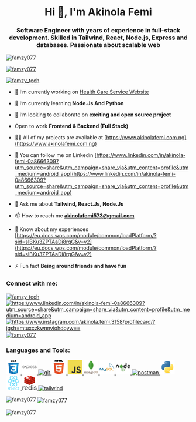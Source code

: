 <h1 align="center">Hi 👋, I'm Akinola Femi</h1>
<h3 align="center">Software Engineer with years of experience in full-stack development. Skilled in Tailwind, React, Node.js, Express and databases. Passionate about scalable web</h3>

<p align="left"> <img src="https://komarev.com/ghpvc/?username=famzy077&label=Profile%20views&color=0e75b6&style=flat" alt="famzy077" /> </p>

<p align="left"> <a href="https://github.com/ryo-ma/github-profile-trophy"><img src="https://github-profile-trophy.vercel.app/?username=famzy077" alt="famzy077" /></a> </p>

<p align="left"> <a href="https://twitter.com/famzy_tech" target="blank"><img src="https://img.shields.io/twitter/follow/famzy_tech?logo=twitter&style=for-the-badge" alt="famzy_tech" /></a> </p>

- 🔭 I’m currently working on [Health Care Service Website]((https://healthcareservice-client.vercel.app/))

- 🌱 I’m currently learning **Node.Js And Python**

- 👯 I’m looking to collaborate on **exciting and open source project**

- Open to work **Frontend & Backend (Full Stack)**

- 👨‍💻 All of my projects are available at [https://www.akinolafemi.com.ng](https://www.akinolafemi.com.ng)

- 📝 You can follow me on Linkedin [https://www.linkedin.com/in/akinola-femi-0a8666309?utm_source=share&utm_campaign=share_via&utm_content=profile&utm_medium=android_app](https://www.linkedin.com/in/akinola-femi-0a8666309?utm_source=share&utm_campaign=share_via&utm_content=profile&utm_medium=android_app)

- 💬 Ask me about **Tailwind, React.Js, Node.Js**

- 📫 How to reach me **akinolafemi573@gmail.com**

- 📄 Know about my experiences [https://eu.docs.wps.com/module/common/loadPlatform/?sid=sIBKu3ZPTAaDi8rgG&v=v2](https://eu.docs.wps.com/module/common/loadPlatform/?sid=sIBKu3ZPTAaDi8rgG&v=v2)

- ⚡ Fun fact **Being around friends and have fun**

<h3 align="left">Connect with me:</h3>
<p align="left">
<a href="https://twitter.com/famzy_tech" target="blank"><img align="center" src="https://raw.githubusercontent.com/rahuldkjain/github-profile-readme-generator/master/src/images/icons/Social/twitter.svg" alt="famzy_tech" height="30" width="40" /></a>
<a href="https://linkedin.com/in/https://www.linkedin.com/in/akinola-femi-0a8666309?utm_source=share&utm_campaign=share_via&utm_content=profile&utm_medium=android_app" target="blank"><img align="center" src="https://raw.githubusercontent.com/rahuldkjain/github-profile-readme-generator/master/src/images/icons/Social/linked-in-alt.svg" alt="https://www.linkedin.com/in/akinola-femi-0a8666309?utm_source=share&utm_campaign=share_via&utm_content=profile&utm_medium=android_app" height="30" width="40" /></a>
<a href="https://instagram.com/https://www.instagram.com/akinola.femi.3158/profilecard/?igsh=mtuxczkwnnviohdoyw==" target="blank"><img align="center" src="https://raw.githubusercontent.com/rahuldkjain/github-profile-readme-generator/master/src/images/icons/Social/instagram.svg" alt="https://www.instagram.com/akinola.femi.3158/profilecard/?igsh=mtuxczkwnnviohdoyw==" height="30" width="40" /></a>
<a href="https://www.leetcode.com/famzy077" target="blank"><img align="center" src="https://raw.githubusercontent.com/rahuldkjain/github-profile-readme-generator/master/src/images/icons/Social/leet-code.svg" alt="famzy077" height="30" width="40" /></a>
</p>

<h3 align="left">Languages and Tools:</h3>
<p align="left"> <a href="https://www.w3schools.com/css/" target="_blank" rel="noreferrer"> <img src="https://raw.githubusercontent.com/devicons/devicon/master/icons/css3/css3-original-wordmark.svg" alt="css3" width="40" height="40"/> </a> <a href="https://expressjs.com" target="_blank" rel="noreferrer"> <img src="https://raw.githubusercontent.com/devicons/devicon/master/icons/express/express-original-wordmark.svg" alt="express" width="40" height="40"/> </a> <a href="https://git-scm.com/" target="_blank" rel="noreferrer"> <img src="https://www.vectorlogo.zone/logos/git-scm/git-scm-icon.svg" alt="git" width="40" height="40"/> </a> <a href="https://www.w3.org/html/" target="_blank" rel="noreferrer"> <img src="https://raw.githubusercontent.com/devicons/devicon/master/icons/html5/html5-original-wordmark.svg" alt="html5" width="40" height="40"/> </a> <a href="https://developer.mozilla.org/en-US/docs/Web/JavaScript" target="_blank" rel="noreferrer"> <img src="https://raw.githubusercontent.com/devicons/devicon/master/icons/javascript/javascript-original.svg" alt="javascript" width="40" height="40"/> </a> <a href="https://www.mongodb.com/" target="_blank" rel="noreferrer"> <img src="https://raw.githubusercontent.com/devicons/devicon/master/icons/mongodb/mongodb-original-wordmark.svg" alt="mongodb" width="40" height="40"/> </a> <a href="https://www.mysql.com/" target="_blank" rel="noreferrer"> <img src="https://raw.githubusercontent.com/devicons/devicon/master/icons/mysql/mysql-original-wordmark.svg" alt="mysql" width="40" height="40"/> </a> <a href="https://nodejs.org" target="_blank" rel="noreferrer"> <img src="https://raw.githubusercontent.com/devicons/devicon/master/icons/nodejs/nodejs-original-wordmark.svg" alt="nodejs" width="40" height="40"/> </a> <a href="https://postman.com" target="_blank" rel="noreferrer"> <img src="https://www.vectorlogo.zone/logos/getpostman/getpostman-icon.svg" alt="postman" width="40" height="40"/> </a> <a href="https://www.python.org" target="_blank" rel="noreferrer"> <img src="https://raw.githubusercontent.com/devicons/devicon/master/icons/python/python-original.svg" alt="python" width="40" height="40"/> </a> <a href="https://reactjs.org/" target="_blank" rel="noreferrer"> <img src="https://raw.githubusercontent.com/devicons/devicon/master/icons/react/react-original-wordmark.svg" alt="react" width="40" height="40"/> </a> <a href="https://redis.io" target="_blank" rel="noreferrer"> <img src="https://raw.githubusercontent.com/devicons/devicon/master/icons/redis/redis-original-wordmark.svg" alt="redis" width="40" height="40"/> </a> <a href="https://tailwindcss.com/" target="_blank" rel="noreferrer"> <img src="https://www.vectorlogo.zone/logos/tailwindcss/tailwindcss-icon.svg" alt="tailwind" width="40" height="40"/> </a> </p>

<p><img align="left" src="https://github-readme-stats.vercel.app/api/top-langs?username=famzy077&show_icons=true&locale=en&layout=compact" alt="famzy077" /></p>

<p>&nbsp;<img align="center" src="https://github-readme-stats.vercel.app/api?username=famzy077&show_icons=true&locale=en" alt="famzy077" /></p>

<p><img align="center" src="https://github-readme-streak-stats.herokuapp.com/?user=famzy077&" alt="famzy077" /></p>


<!--
**Famzy077/famzy077** is a ✨ _special_ ✨ repository because its `README.md` (this file) appears on your GitHub profile.

Here are some ideas to get you started:

- 🔭 I’m currently working on ...
- 🌱 I’m currently learning ...
- 👯 I’m looking to coll<h1 align="center">Hi 👋, I'm Akinola Femi</h1>
<h3 align="center">Software Engineer with years of experience in full-stack development. Skilled in Tailwind, React, Node.js, Express and databases. Passionate about scalable web</h3>

<p align="left"> <img src="https://komarev.com/ghpvc/?username=famzy077&label=Profile%20views&color=0e75b6&style=flat" alt="famzy077" /> </p>

<p align="left"> <a href="https://github.com/ryo-ma/github-profile-trophy"><img src="https://github-profile-trophy.vercel.app/?username=famzy077" alt="famzy077" /></a> </p>

<p align="left"> <a href="https://twitter.com/famzy_tech" target="blank"><img src="https://img.shields.io/twitter/follow/famzy_tech?logo=twitter&style=for-the-badge" alt="famzy_tech" /></a> </p>

- 🔭 I’m currently working on [Health Care Service Website](healthcare.akinolafemi.com.ng)

- 🌱 I’m currently learning **Node.Js And Python**

- 👯 I’m looking to collaborate on **with exciting and open source project**

- Open to work **Frontend & Backend (Full Stack)**

- 👨‍💻 All of my projects are available at [https://www.akinolafemi.com.ng](https://www.akinolafemi.com.ng)

- 📝 You can follow me on Linkedin [https://www.linkedin.com/in/akinola-femi-0a8666309?utm_source=share&utm_campaign=share_via&utm_content=profile&utm_medium=android_app](https://www.linkedin.com/in/akinola-femi-0a8666309?utm_source=share&utm_campaign=share_via&utm_content=profile&utm_medium=android_app)

- 💬 Ask me about **Tailwind, React.Js, Node.Js**

- 📫 How to reach me **akinolafemi573@gmail.com**

- 📄 Know about my experiences [https://eu.docs.wps.com/module/common/loadPlatform/?sid=sIBKu3ZPTAaDi8rgG&v=v2](https://eu.docs.wps.com/module/common/loadPlatform/?sid=sIBKu3ZPTAaDi8rgG&v=v2)

- ⚡ Fun fact **Being around friends and have fun**

<h3 align="left">Connect with me:</h3>
<p align="left">
<a href="https://twitter.com/famzy_tech" target="blank"><img align="center" src="https://raw.githubusercontent.com/rahuldkjain/github-profile-readme-generator/master/src/images/icons/Social/twitter.svg" alt="famzy_tech" height="30" width="40" /></a>
<a href="https://linkedin.com/in/https://www.linkedin.com/in/akinola-femi-0a8666309?utm_source=share&utm_campaign=share_via&utm_content=profile&utm_medium=android_app" target="blank"><img align="center" src="https://raw.githubusercontent.com/rahuldkjain/github-profile-readme-generator/master/src/images/icons/Social/linked-in-alt.svg" alt="https://www.linkedin.com/in/akinola-femi-0a8666309?utm_source=share&utm_campaign=share_via&utm_content=profile&utm_medium=android_app" height="30" width="40" /></a>
<a href="https://instagram.com/https://www.instagram.com/akinola.femi.3158/profilecard/?igsh=mtuxczkwnnviohdoyw==" target="blank"><img align="center" src="https://raw.githubusercontent.com/rahuldkjain/github-profile-readme-generator/master/src/images/icons/Social/instagram.svg" alt="https://www.instagram.com/akinola.femi.3158/profilecard/?igsh=mtuxczkwnnviohdoyw==" height="30" width="40" /></a>
<a href="https://www.leetcode.com/famzy077" target="blank"><img align="center" src="https://raw.githubusercontent.com/rahuldkjain/github-profile-readme-generator/master/src/images/icons/Social/leet-code.svg" alt="famzy077" height="30" width="40" /></a>
</p>

<h3 align="left">Languages and Tools:</h3>
<p align="left"> <a href="https://www.w3schools.com/css/" target="_blank" rel="noreferrer"> <img src="https://raw.githubusercontent.com/devicons/devicon/master/icons/css3/css3-original-wordmark.svg" alt="css3" width="40" height="40"/> </a> <a href="https://expressjs.com" target="_blank" rel="noreferrer"> <img src="https://raw.githubusercontent.com/devicons/devicon/master/icons/express/express-original-wordmark.svg" alt="express" width="40" height="40"/> </a> <a href="https://git-scm.com/" target="_blank" rel="noreferrer"> <img src="https://www.vectorlogo.zone/logos/git-scm/git-scm-icon.svg" alt="git" width="40" height="40"/> </a> <a href="https://www.w3.org/html/" target="_blank" rel="noreferrer"> <img src="https://raw.githubusercontent.com/devicons/devicon/master/icons/html5/html5-original-wordmark.svg" alt="html5" width="40" height="40"/> </a> <a href="https://developer.mozilla.org/en-US/docs/Web/JavaScript" target="_blank" rel="noreferrer"> <img src="https://raw.githubusercontent.com/devicons/devicon/master/icons/javascript/javascript-original.svg" alt="javascript" width="40" height="40"/> </a> <a href="https://www.mongodb.com/" target="_blank" rel="noreferrer"> <img src="https://raw.githubusercontent.com/devicons/devicon/master/icons/mongodb/mongodb-original-wordmark.svg" alt="mongodb" width="40" height="40"/> </a> <a href="https://www.mysql.com/" target="_blank" rel="noreferrer"> <img src="https://raw.githubusercontent.com/devicons/devicon/master/icons/mysql/mysql-original-wordmark.svg" alt="mysql" width="40" height="40"/> </a> <a href="https://nodejs.org" target="_blank" rel="noreferrer"> <img src="https://raw.githubusercontent.com/devicons/devicon/master/icons/nodejs/nodejs-original-wordmark.svg" alt="nodejs" width="40" height="40"/> </a> <a href="https://postman.com" target="_blank" rel="noreferrer"> <img src="https://www.vectorlogo.zone/logos/getpostman/getpostman-icon.svg" alt="postman" width="40" height="40"/> </a> <a href="https://www.python.org" target="_blank" rel="noreferrer"> <img src="https://raw.githubusercontent.com/devicons/devicon/master/icons/python/python-original.svg" alt="python" width="40" height="40"/> </a> <a href="https://reactjs.org/" target="_blank" rel="noreferrer"> <img src="https://raw.githubusercontent.com/devicons/devicon/master/icons/react/react-original-wordmark.svg" alt="react" width="40" height="40"/> </a> <a href="https://redis.io" target="_blank" rel="noreferrer"> <img src="https://raw.githubusercontent.com/devicons/devicon/master/icons/redis/redis-original-wordmark.svg" alt="redis" width="40" height="40"/> </a> <a href="https://tailwindcss.com/" target="_blank" rel="noreferrer"> <img src="https://www.vectorlogo.zone/logos/tailwindcss/tailwindcss-icon.svg" alt="tailwind" width="40" height="40"/> </a> </p>

<p><img align="left" src="https://github-readme-stats.vercel.app/api/top-langs?username=famzy077&show_icons=true&locale=en&layout=compact" alt="famzy077" /></p>

<p>&nbsp;<img align="center" src="https://github-readme-stats.vercel.app/api?username=famzy077&show_icons=true&locale=en" alt="famzy077" /></p>

<p><img align="center" src="https://github-readme-streak-stats.herokuapp.com/?user=famzy077&" alt="famzy077" /></p>
aborate on ...
- 🤔 I’m looking for help with ...
- 💬 Ask me about ...
- 📫 How to reach me: ...
- 😄 Pronouns: ...
- ⚡ Fun fact: ...
-->
